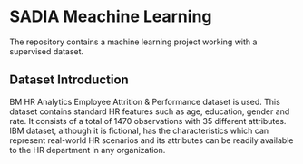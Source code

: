 # SADIA Meachine Learning

The repository contains a machine learning project working with a supervised dataset. 

## Dataset Introduction
BM HR Analytics Employee Attrition & Performance dataset is used. This dataset contains standard HR features such as age, education, gender and rate. It consists of a total of 1470 observations with 35 different attributes. IBM dataset, although it is fictional, has the characteristics which can represent real-world HR scenarios and its attributes can be readily available to the HR department in any organization.
